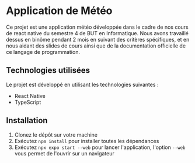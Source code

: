 # Application de Météo 

Ce projet est une application météo développée dans le cadre de nos cours de react native du semestre 4 de BUT en Informatique. Nous avons travaillé dessus en binôme pendant 2 mois en suivant des critères spécifiques, et en nous aidant des slides de cours ainsi que de la documentation officielle de ce langage de programmation.

## Technologies utilisées

Le projet est développé en utilisant les technologies suivantes :

- React Native
- TypeScript

## Installation

1. Clonez le dépôt sur votre machine
2. Exécutez `npm install` pour installer toutes les dépendances
3. Exécutez `npx expo start --web` pour lancer l'application, l'option `--web` vous permet de l'ouvrir sur un navigateur

